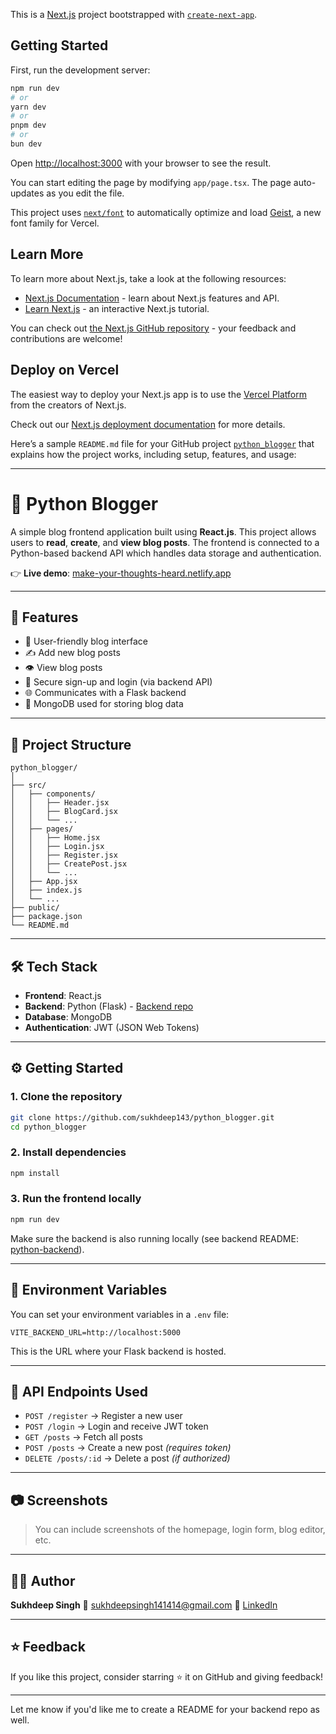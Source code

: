 This is a [Next.js](https://nextjs.org) project bootstrapped with [`create-next-app`](https://nextjs.org/docs/app/api-reference/cli/create-next-app).

## Getting Started

First, run the development server:

```bash
npm run dev
# or
yarn dev
# or
pnpm dev
# or
bun dev
```

Open [http://localhost:3000](http://localhost:3000) with your browser to see the result.

You can start editing the page by modifying `app/page.tsx`. The page auto-updates as you edit the file.

This project uses [`next/font`](https://nextjs.org/docs/app/building-your-application/optimizing/fonts) to automatically optimize and load [Geist](https://vercel.com/font), a new font family for Vercel.

## Learn More

To learn more about Next.js, take a look at the following resources:

- [Next.js Documentation](https://nextjs.org/docs) - learn about Next.js features and API.
- [Learn Next.js](https://nextjs.org/learn) - an interactive Next.js tutorial.

You can check out [the Next.js GitHub repository](https://github.com/vercel/next.js) - your feedback and contributions are welcome!

## Deploy on Vercel

The easiest way to deploy your Next.js app is to use the [Vercel Platform](https://vercel.com/new?utm_medium=default-template&filter=next.js&utm_source=create-next-app&utm_campaign=create-next-app-readme) from the creators of Next.js.

Check out our [Next.js deployment documentation](https://nextjs.org/docs/app/building-your-application/deploying) for more details.


Here’s a sample `README.md` file for your GitHub project [`python_blogger`](https://github.com/sukhdeep143/python_blogger) that explains how the project works, including setup, features, and usage:

---

# 📝 Python Blogger

A simple blog frontend application built using **React.js**. This project allows users to **read**, **create**, and **view blog posts**. The frontend is connected to a Python-based backend API which handles data storage and authentication.

👉 **Live demo**: [make-your-thoughts-heard.netlify.app](https://make-your-thoughts-heard.netlify.app/)

---

## 🚀 Features

* 🧾 User-friendly blog interface
* ✍️ Add new blog posts
* 👁️ View blog posts
* 🔐 Secure sign-up and login (via backend API)
* 🌐 Communicates with a Flask backend
* 💾 MongoDB used for storing blog data

---

## 📁 Project Structure

```
python_blogger/
│
├── src/
│   ├── components/
│   │   ├── Header.jsx
│   │   ├── BlogCard.jsx
│   │   └── ...
│   ├── pages/
│   │   ├── Home.jsx
│   │   ├── Login.jsx
│   │   ├── Register.jsx
│   │   ├── CreatePost.jsx
│   │   └── ...
│   ├── App.jsx
│   ├── index.js
│   └── ...
├── public/
├── package.json
└── README.md
```

---

## 🛠️ Tech Stack

* **Frontend**: React.js
* **Backend**: Python (Flask) - [Backend repo](https://github.com/sukhdeep143/python-backend)
* **Database**: MongoDB
* **Authentication**: JWT (JSON Web Tokens)

---

## ⚙️ Getting Started

### 1. Clone the repository

```bash
git clone https://github.com/sukhdeep143/python_blogger.git
cd python_blogger
```

### 2. Install dependencies

```bash
npm install
```

### 3. Run the frontend locally

```bash
npm run dev
```

Make sure the backend is also running locally (see backend README: [python-backend](https://github.com/sukhdeep143/python-backend)).

---

## 🔌 Environment Variables

You can set your environment variables in a `.env` file:

```env
VITE_BACKEND_URL=http://localhost:5000
```

This is the URL where your Flask backend is hosted.

---

## 📡 API Endpoints Used

* `POST /register` → Register a new user
* `POST /login` → Login and receive JWT token
* `GET /posts` → Fetch all posts
* `POST /posts` → Create a new post *(requires token)*
* `DELETE /posts/:id` → Delete a post *(if authorized)*

---

## 📷 Screenshots

> You can include screenshots of the homepage, login form, blog editor, etc.

---

## 🧑‍💻 Author

**Sukhdeep Singh**
📧 [sukhdeepsingh141414@gmail.com](mailto:sukhdeepsingh141414@gmail.com)
🔗 [LinkedIn](https://www.linkedin.com/in/sukhdeep-singh-0107)

---

## ⭐ Feedback

If you like this project, consider starring ⭐ it on GitHub and giving feedback!

---

Let me know if you'd like me to create a README for your backend repo as well.
